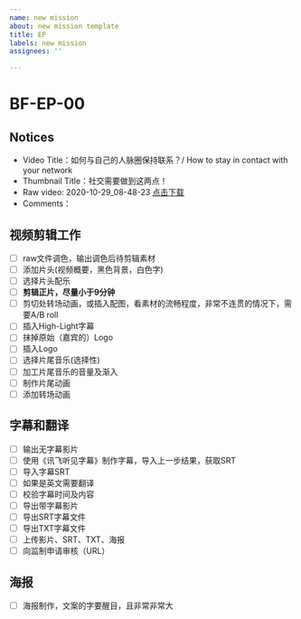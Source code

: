 ```yaml
---
name: new mission
about: new mission template
title: EP
labels: new mission
assignees: ''

---
```


# BF-EP-00

## Notices

- Video Title：如何与自己的人脉圈保持联系？/ How to stay in contact with your network
- Thumbnail Title：社交需要做到这两点！
- Raw video: 2020-10-29_08-48-23 [点击下载](https://drive.google.com/drive/folders/1WiFaOXt0ZP5H5vy_bFx9CLn37W7Twovj)
- Comments：

## 视频剪辑工作
- [ ] raw文件调色，输出调色后待剪辑素材
- [ ] 添加片头(视频概要，黑色背景，白色字)
- [ ] 选择片头配乐
- [ ] **剪辑正片，尽量小于9分钟**
- [ ] 剪切处转场动画，或插入配图，看素材的流畅程度，非常不连贯的情况下，需要A/B roll
- [ ] 插入High-Light字幕
- [ ] 抹掉原始（嘉宾的）Logo
- [ ] 插入Logo
- [ ] 选择片尾音乐(选择性)
- [ ] 加工片尾音乐的音量及渐入
- [ ] 制作片尾动画
- [ ] 添加转场动画

## 字幕和翻译
- [ ] 输出无字幕影片
- [ ] 使用《讯飞听见字幕》制作字幕，导入上一步结果，获取SRT
- [ ] 导入字幕SRT
- [ ] 如果是英文需要翻译
- [ ] 校验字幕时间及内容
- [ ] 导出带字幕影片
- [ ] 导出SRT字幕文件
- [ ] 导出TXT字幕文件
- [ ] 上传影片、SRT、TXT、海报
- [ ] 向监制申请审核（URL）

## 海报
- [ ] 海报制作，文案的字要醒目，且非常非常大

